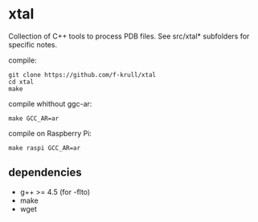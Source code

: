# xtal
Collection of C++ tools to process PDB files. See src/xtal* subfolders for specific notes. 

compile: 
 ```
git clone https://github.com/f-krull/xtal
cd xtal
make
 ```

compile whithout ggc-ar:
 ```
make GCC_AR=ar
 ```

compile on Raspberry Pi:
 ```
make raspi GCC_AR=ar
 ```

## dependencies
* g++ >= 4.5 (for -flto)
* make
* wget
